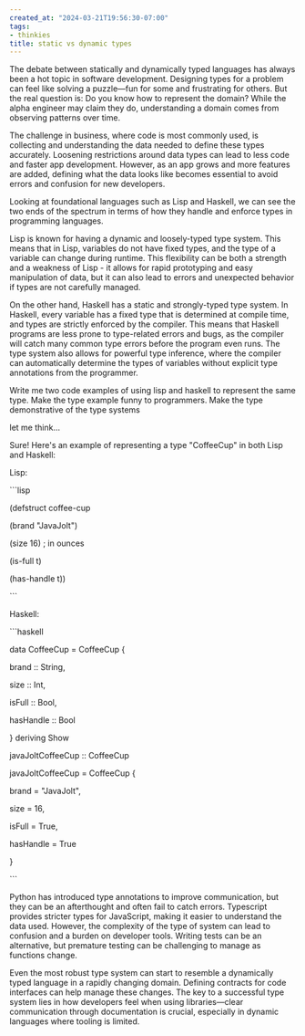 ```yaml
---
created_at: "2024-03-21T19:56:30-07:00"
tags:
- thinkies
title: static vs dynamic types
---
```


The debate between statically and dynamically typed languages has always been a hot topic in software development. Designing types for a problem can feel like solving a puzzle—fun for some and frustrating for others. But the real question is: Do you know how to represent the domain? While the alpha engineer may claim they do, understanding a domain comes from observing patterns over time.

The challenge in business, where code is most commonly used, is collecting and understanding the data needed to define these types accurately. Loosening restrictions around data types can lead to less code and faster app development. However, as an app grows and more features are added, defining what the data looks like becomes essential to avoid errors and confusion for new developers.

Looking at foundational languages such as Lisp and Haskell, we can see the two ends of the spectrum in terms of how they handle and enforce types in programming languages.

Lisp is known for having a dynamic and loosely-typed type system. This means that in Lisp, variables do not have fixed types, and the type of a variable can change during runtime. This flexibility can be both a strength and a weakness of Lisp - it allows for rapid prototyping and easy manipulation of data, but it can also lead to errors and unexpected behavior if types are not carefully managed.

On the other hand, Haskell has a static and strongly-typed type system. In Haskell, every variable has a fixed type that is determined at compile time, and types are strictly enforced by the compiler. This means that Haskell programs are less prone to type-related errors and bugs, as the compiler will catch many common type errors before the program even runs. The type system also allows for powerful type inference, where the compiler can automatically determine the types of variables without explicit type annotations from the programmer.

Write me two code examples of using lisp and haskell to represent the same type. Make the type example funny to programmers. Make the type demonstrative of the type systems

let me think...

Sure! Here's an example of representing a type "CoffeeCup" in both Lisp and Haskell:

Lisp:

\`\`\`lisp

(defstruct coffee-cup

(brand "JavaJolt")

(size 16) ; in ounces

(is-full t)

(has-handle t))

\`\`\`

Haskell:

\`\`\`haskell

data CoffeeCup = CoffeeCup {

brand :: String,

size :: Int,

isFull :: Bool,

hasHandle :: Bool

} deriving Show

javaJoltCoffeeCup :: CoffeeCup

javaJoltCoffeeCup = CoffeeCup {

brand = "JavaJolt",

size = 16,

isFull = True,

hasHandle = True

}

\`\`\`

Python has introduced type annotations to improve communication, but they can be an afterthought and often fail to catch errors. Typescript provides stricter types for JavaScript, making it easier to understand the data used. However, the complexity of the type of system can lead to confusion and a burden on developer tools. Writing tests can be an alternative, but premature testing can be challenging to manage as functions change.

Even the most robust type system can start to resemble a dynamically typed language in a rapidly changing domain. Defining contracts for code interfaces can help manage these changes. The key to a successful type system lies in how developers feel when using libraries—clear communication through documentation is crucial, especially in dynamic languages where tooling is limited.